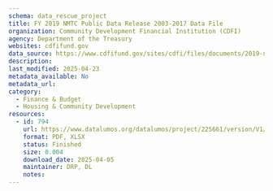 ```yaml
---
schema: data_rescue_project 
title: FY 2019 NMTC Public Data Release 2003-2017 Data File
organization: Community Development Financial Institution (CDFI)
agency: Department of the Treasury
websites: cdfifund.gov
data_source: https://www.cdfifund.gov/sites/cdfi/files/documents/2019-nmtc-public-data-release_fy_17.xlsx
description: 
last_modified: 2025-04-23
metadata_available: No
metadata_url: 
category:
  - Finance & Budget 
  - Housing & Community Development 
resources:
  - id: 794
    url: https://www.datalumos.org/datalumos/project/225661/version/V1/view
    format: PDF, XLSX
    status: Finished
    size: 0.004
    download_date: 2025-04-05
    maintainer: DRP, DL
    notes: 
---
```

